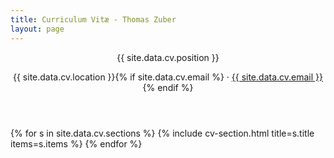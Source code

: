 ```yaml
---
title: Curriculum Vitæ - Thomas Zuber
layout: page
---
```


<article class="cv">
  <header class="cv__header">
    <p class="muted">{{ site.data.cv.position }}</p>
    <p class="muted">{{ site.data.cv.location }}{% if site.data.cv.email %} · <a href="mailto:{{ site.data.cv.email }}">{{ site.data.cv.email }}</a>{% endif %}</p>
  </header>

  {% for s in site.data.cv.sections %}
    {% include cv-section.html title=s.title items=s.items %}
  {% endfor %}
</article>